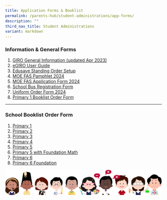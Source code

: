 ```yaml
---
title: Application Forms & Booklist
permalink: /parents-hub/student-administrations/app-forms/
description: ""
third_nav_title: Student Administrations
variant: markdown
---
```

### Information &amp; General Forms

1. [GIRO General Information (updated Apr 2023)](/files/Student%20Administrations/1_giro_general_information_apr2023.pdf)
2. [eGIRO User Guide](/files/Student%20Administrations/1a_egiro%20user%20guide%20sep23.pdf)
3. [Edusave Standing Order Setup](/files/Student%20Administrations/1b_edusave%20standing%20order%20setup.pdf)
4. [MOE FAS Pamphlet 2024](/files/Student%20Administrations/2_moe%20fas%20pamphet%202024%20el.pdf)
5. [MOE FAS Application Form 2024](/files/Student%20Administrations/3_moe%20fas%20application%20form_2024.pdf)
6. [School Bus Registration Form](/files/Student%20Administrations/4_schbus_reg_form_feida.pdf)
7. [Uniform Order Form 2024](/files/Student%20Administrations/5_uniform%20order%20form%202024.pdf)
8. [Primary 1 Booklist Order Form](/files/Student%20Administrations/Booklist/P1.pdf)


<hr>

### School Booklist Order Form

1. [Primary 1](/files/Student%20Administrations/Booklist/P1.pdf)
2. [Primary 2](/files/Student%20Administrations/Booklist/P2.pdf)
3. [Primary 3](/files/Student%20Administrations/Booklist/P3.pdf)
4. [Primary 4](/files/Student%20Administrations/Booklist/P4.pdf)
5. [Primary 5](/files/Student%20Administrations/Booklist/P5.pdf)
6. [Primary 5 with Foundation Math](/files/Student%20Administrations/Booklist/P5_3S1FMA.pdf)
7. [Primary 6](/files/Student%20Administrations/Booklist/P6.pdf)
8. [Primary 6 Foundation](/files/Student%20Administrations/Booklist/P6_FDN.pdf)

![](/images/kids.png)